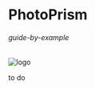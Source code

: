 # PhotoPrism

###### guide-by-example

![logo](https://dl.photoprism.org/img/logo/logo-crisp.svg)

to do